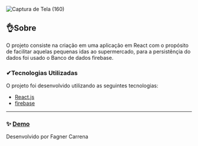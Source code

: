 ![Captura de Tela (160)](https://github.com/FagnerCarrena/shopping_planner/assets/104034694/6628c213-5aff-4ad0-9741-bc9eb727a7bf)

## 👌Sobre

O projeto consiste na criação em uma aplicação em React com o propósito de facilitar aquelas pequenas idas ao supermercado, para a persistênçia do dados foi usado o Banco de dados firebase.

### ✔Tecnologias Utilizadas

O projeto foi desenvolvido utilizando as seguintes tecnologias:

- [React.js](https://react.dev//)
- [firebase](https://firebase.google.com/?hl=pt)

---

### ✨ [Demo](shopping-planner.vercel.app)

Desenvolvido por Fagner Carrena

